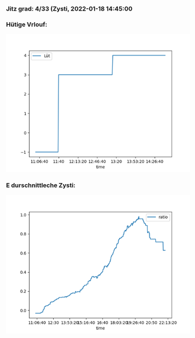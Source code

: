 ### Jitz grad: 4/33 (Zysti, 2022-01-18 14:45:00

### Hütige Vrlouf:
![Graph](Today.png)

### E durschnittleche Zysti:
![Graph](Zysti.png)